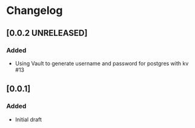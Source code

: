 # Changelog

## [0.0.2 UNRELEASED]

### Added

- Using Vault to generate username and password for postgres with kv #13

## [0.0.1]

### Added

- Initial draft
